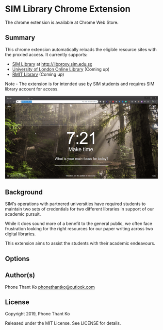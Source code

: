 # SIM Library Chrome Extension

The chrome extension is available at Chrome Web Store.

## Summary
This chrome extension automatically reloads the eligible resource sites with the proxied access.
It currently supports:
- [SIM Library](https://library.sim.edu.sg) at http://libproxy.sim.edu.sg
- [University of London Online Library](https://onlinelibrary.london.ac.uk) (Coming up)
- [RMIT Library](https://rmit.edu.au/library) (Coming up)

Note - The extension is for intended use by SIM students and requires SIM library account for access.

![](assets/simlibassist.gif.gif)

## Background
SIM's operations with partnered universities have required students to maintain two sets of credentials for two different libraries in support of our academic pursuit. 

While it does sound more of a benefit to the general public, we often face frustration looking for the right resources for our paper writing across two digital libraries. 

This extension aims to assist the students with their academic endeavours.

## Options

## Author(s)
Phone Thant Ko <phonethantko@outlook.com>

## License
Copyright 2019, Phone Thant Ko

Released under the MIT License. See LICENSE for details.
